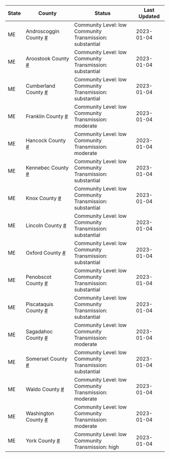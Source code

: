 State | County | Status | Last Updated
--- | --- | --- | --- 
ME | Androscoggin County <a href="#androscoggin_county">#</a> | <a name="androscoggin_county"></a>Community Level: low<br/>Community Transmission: substantial | 2023-01-04
ME | Aroostook County <a href="#aroostook_county">#</a> | <a name="aroostook_county"></a>Community Level: low<br/>Community Transmission: substantial | 2023-01-04
ME | Cumberland County <a href="#cumberland_county">#</a> | <a name="cumberland_county"></a>Community Level: low<br/>Community Transmission: substantial | 2023-01-04
ME | Franklin County <a href="#franklin_county">#</a> | <a name="franklin_county"></a>Community Level: low<br/>Community Transmission: moderate | 2023-01-04
ME | Hancock County <a href="#hancock_county">#</a> | <a name="hancock_county"></a>Community Level: low<br/>Community Transmission: moderate | 2023-01-04
ME | Kennebec County <a href="#kennebec_county">#</a> | <a name="kennebec_county"></a>Community Level: low<br/>Community Transmission: substantial | 2023-01-04
ME | Knox County <a href="#knox_county">#</a> | <a name="knox_county"></a>Community Level: low<br/>Community Transmission: substantial | 2023-01-04
ME | Lincoln County <a href="#lincoln_county">#</a> | <a name="lincoln_county"></a>Community Level: low<br/>Community Transmission: substantial | 2023-01-04
ME | Oxford County <a href="#oxford_county">#</a> | <a name="oxford_county"></a>Community Level: low<br/>Community Transmission: substantial | 2023-01-04
ME | Penobscot County <a href="#penobscot_county">#</a> | <a name="penobscot_county"></a>Community Level: low<br/>Community Transmission: substantial | 2023-01-04
ME | Piscataquis County <a href="#piscataquis_county">#</a> | <a name="piscataquis_county"></a>Community Level: low<br/>Community Transmission: substantial | 2023-01-04
ME | Sagadahoc County <a href="#sagadahoc_county">#</a> | <a name="sagadahoc_county"></a>Community Level: low<br/>Community Transmission: moderate | 2023-01-04
ME | Somerset County <a href="#somerset_county">#</a> | <a name="somerset_county"></a>Community Level: low<br/>Community Transmission: substantial | 2023-01-04
ME | Waldo County <a href="#waldo_county">#</a> | <a name="waldo_county"></a>Community Level: low<br/>Community Transmission: moderate | 2023-01-04
ME | Washington County <a href="#washington_county">#</a> | <a name="washington_county"></a>Community Level: low<br/>Community Transmission: moderate | 2023-01-04
ME | York County <a href="#york_county">#</a> | <a name="york_county"></a>Community Level: low<br/>Community Transmission: high | 2023-01-04
